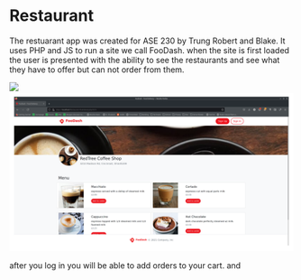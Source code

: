# Restaurant
The restuarant app was created for ASE 230 by Trung Robert and Blake.
It uses PHP and JS to run a site we call FooDash. when the site is first
loaded the user is presented with the ability to see the restaurants and
see what they have to offer but can not order from them.

![](./screenshots/home_nolog.png)
![](./screenshots/detail_nolog.png)

after you log in you will be able to add orders to your cart. and 